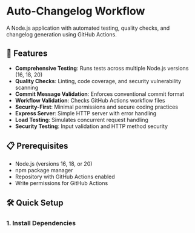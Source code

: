 # Auto-Changelog Workflow

A Node.js application with automated testing, quality checks, and changelog generation using GitHub Actions.

## 🚀 Features

- **Comprehensive Testing**: Runs tests across multiple Node.js versions (16, 18, 20)
- **Quality Checks**: Linting, code coverage, and security vulnerability scanning
- **Commit Message Validation**: Enforces conventional commit format
- **Workflow Validation**: Checks GitHub Actions workflow files
- **Security-First**: Minimal permissions and secure coding practices
- **Express Server**: Simple HTTP server with error handling
- **Load Testing**: Simulates concurrent request handling
- **Security Testing**: Input validation and HTTP method security

## 📋 Prerequisites

- Node.js (versions 16, 18, or 20)
- npm package manager
- Repository with GitHub Actions enabled
- Write permissions for GitHub Actions

## 🛠️ Quick Setup

### 1. Install Dependencies